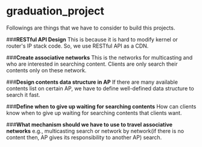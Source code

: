 # graduation_project
Followings are things that we have to consider to build this projects.

###**RESTful API Design**
This is because it is hard to modify kernel or router's IP stack code. So, we use RESTful API as a CDN.

###**Create associative networks**
This is the networks for multicasting and who are interested in searching content. Clients are only search their contents only on these network.

###**Design contents data structure in AP**
If there are many available contents list on certain AP, we have to define well-defined data structure to search it fast.

###**Define when to give up waiting for searching contents**
How can clients know when to give up waiting for searching contents that clients want.

###**What mechanism should we have to use to travel associative networks**
e.g., multicasting search or network by network(if there is no content then, AP gives its responsibility to another AP) search.
